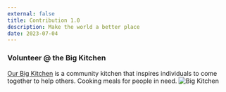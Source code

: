 ```yaml
---
external: false
title: Contribution 1.0
description: Make the world a better place
date: 2023-07-04
---
```

###  Volunteer @ the Big Kitchen
[Our Big Kitchen](https://www.obk.org.au) is a community kitchen that inspires individuals to come together to help others. Cooking meals for people in need.
![Big Kitchen](/images/2023-big-kitchen.jpg)